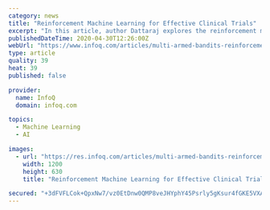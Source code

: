 ```yaml
---
category: news
title: "Reinforcement Machine Learning for Effective Clinical Trials"
excerpt: "In this article, author Dattaraj explores the reinforcement machine learning technique called Multi-armed Bandits and discusses how it can be applied to areas like website design and clinical trials."
publishedDateTime: 2020-04-30T12:26:00Z
webUrl: "https://www.infoq.com/articles/multi-armed-bandits-reinforcement-learning/"
type: article
quality: 39
heat: 39
published: false

provider:
  name: InfoQ
  domain: infoq.com

topics:
  - Machine Learning
  - AI

images:
  - url: "https://res.infoq.com/articles/multi-armed-bandits-reinforcement-learning/en/headerimage/multi-armed-bandits-reinforcement-learning-h-1588077471552.jpg"
    width: 1200
    height: 630
    title: "Reinforcement Machine Learning for Effective Clinical Trials"

secured: "+3dFVFLCok+QpxNw7/vz0EtDnw0QMP8veJHYphY45Psrly5gKsur4fGKE5VXARlJVmBLxDdIIMYHnvJnMaDn9Keg/LF8vJWgSvhyhCpKtKWTH0TEXxR9wR7pqPh+5bvqODMBrTN6RemJdfbTUkEocMzTPhro3SS50UTBfKK6qokvMDr9/plGeABydVzQ60UTF0xvWTNhjQLznNm4EwoJvjinbZtt2tiSNAM1RPxyd0A/tzjgMifwzb85x3uBvbtj26lM8aYzpe+4RUqkSOiDfnKqa7wzwY3Bigt+r1ZyoD0xTXuy2R6KCBXzExbBcE6aygWcYoQ9YVOWRtl3dVybj4YU+BQHjN59Z1kZjK8Sb2LJdDuxaPeeg5QUmqJqNuAg1m4KWj3n0X4coWQ66ba1O6KaB3XgeD2aAPT1zcORb9j0iZ7Wz9Z1s6gyYUlsh353e00DSYqszHfVZJ+4FnyRNmvR5TTr5tTSQGW9Hu+8H3c=;p047Zv28qobknp27k8aSIg=="
---
```


